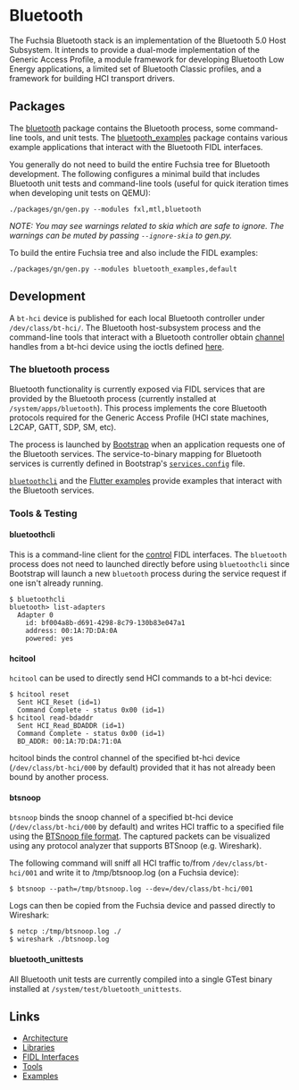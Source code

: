 Bluetooth
=========

The Fuchsia Bluetooth stack is an implementation of the Bluetooth 5.0 Host Subsystem. It intends to
provide a dual-mode implementation of the Generic Access Profile, a module framework for developing
Bluetooth Low Energy applications, a limited set of Bluetooth Classic profiles, and a framework for
building HCI transport drivers.

## Packages

The
[bluetooth](https://fuchsia.googlesource.com/packages/+/master/gn/bluetooth) package contains
the Bluetooth process, some command-line tools, and unit tests. The
[bluetooth_examples](https://fuchsia.googlesource.com/packages/+/master/gn/bluetooth_examples)
package contains various example applications that interact with the Bluetooth FIDL interfaces.

You generally do not need to build the entire Fuchsia tree for Bluetooth development. The following
configures a minimal build that includes Bluetooth unit tests and command-line tools (useful for
quick iteration times when developing unit tests on QEMU):

```
./packages/gn/gen.py --modules fxl,mtl,bluetooth
```

*NOTE: You may see warnings related to skia which are safe to ignore. The warnings can be muted by
passing `--ignore-skia` to gen.py.*

To build the entire Fuchsia tree and also include the FIDL examples:

```
./packages/gn/gen.py --modules bluetooth_examples,default
```

## Development

A `bt-hci` device is published for each local Bluetooth controller under `/dev/class/bt-hci/`. The
Bluetooth host-subsystem process and the command-line tools that interact with a Bluetooth
controller obtain
[channel](https://fuchsia.googlesource.com/zircon/+/master/docs/objects/channel.md) handles from a
bt-hci device using the ioctls defined
[here](https://fuchsia.googlesource.com/zircon/+/master/system/public/zircon/device/bt-hci.h).

### The bluetooth process

Bluetooth functionality is currently exposed via FIDL services that are provided by the Bluetooth
process (currently installed at `/system/apps/bluetooth`). This process implements the core
Bluetooth protocols required for the Generic Access Profile (HCI state machines, L2CAP, GATT,
SDP, SM, etc).

The process is launched by
[Bootstrap](https://fuchsia.googlesource.com/application/+/master/src/bootstrap) when an application
requests one of the Bluetooth services. The service-to-binary mapping for Bluetooth services is
currently defined in Bootstrap's
[`services.config`](https://fuchsia.googlesource.com/application/+/master/src/bootstrap/services.config)
file.

[`bluetoothcli`](https://fuchsia.googlesource.com/bluetooth/+/master/tools/bluetoothcli/) and
the [Flutter examples](examples) provide examples that interact with the Bluetooth services.

### Tools & Testing

#### bluetoothcli

This is a command-line client for the
[control](https://fuchsia.googlesource.com/bluetooth/+/master/service/interfaces/control.fidl) FIDL
interfaces. The `bluetooth` process does not need to launched directly before using `bluetoothcli`
since Bootstrap will launch a new `bluetooth` process during the service request if one isn't
already running.

```
$ bluetoothcli
bluetooth> list-adapters
  Adapter 0
    id: bf004a8b-d691-4298-8c79-130b83e047a1
    address: 00:1A:7D:DA:0A
    powered: yes
```

#### hcitool

`hcitool` can be used to directly send HCI commands to a bt-hci device:

```
$ hcitool reset
  Sent HCI_Reset (id=1)
  Command Complete - status 0x00 (id=1)
$ hcitool read-bdaddr
  Sent HCI_Read_BDADDR (id=1)
  Command Complete - status 0x00 (id=1)
  BD_ADDR: 00:1A:7D:DA:71:0A
```

hcitool binds the control channel of the specified bt-hci device (`/dev/class/bt-hci/000` by
default) provided that it has not already been bound by another process.

#### btsnoop

`btsnoop` binds the snoop channel of a specified bt-hci device (`/dev/class/bt-hci/000` by
default) and writes HCI traffic to a specified file using the [BTSnoop file
format](http://www.fte.com/webhelp/bpa600/Content/Technical_Information/BT_Snoop_File_Format.htm).
The captured packets can be visualized using any protocol analyzer that supports BTSnoop (e.g.
Wireshark).

The following command will sniff all HCI traffic to/from `/dev/class/bt-hci/001` and write it to
/tmp/btsnoop.log (on a Fuchsia device):
```
$ btsnoop --path=/tmp/btsnoop.log --dev=/dev/class/bt-hci/001
```

Logs can then be copied from the Fuchsia device and passed directly to Wireshark:
```
$ netcp :/tmp/btsnoop.log ./
$ wireshark ./btsnoop.log
```

#### bluetooth_unittests

All Bluetooth unit tests are currently compiled into a single GTest binary installed at
`/system/test/bluetooth_unittests`.

## Links

+ [Architecture](docs/architecture.md)
+ [Libraries](lib/README.md)
+ [FIDL Interfaces](service/interfaces)
+ [Tools](tools)
+ [Examples](examples)
